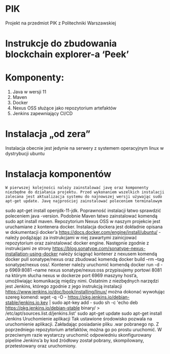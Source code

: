 # PIK

Projekt na przedmiot PIK z Politechniki Warszawskiej

# Instrukcje do zbudowania blockchain explorer-a ‘Peek’

# Komponenty:
1.	Java w wersji 11
2.	Maven
3.	Docker
4.	Nexus OSS służące jako repozytorium artefaktów
5.	Jenkins zapewniający CI/CD

# Instalacja „od zera”
Instalacja obecnie jest jedynie na serwery z systemem operacyjnym linux w dystrybucji ubuntu 

# Instalacja komponentów
	W pierwszej kolejności należy zainstalować javę oraz komponenty niezbędne do działania projektu. Przed wykonaniem wszelkich instalacji zalecana jest aktualizacja systemu do najnowszej wersji używając sudo apt-get update. Javę najprościej zainstalować poleceniem terminalowym 
sudo apt-get install openjdk-11-jdk. Poprawność instalacji łatwo sprawdzić poleceniem 
java -version. Podobnie Maven łatwo zainstalować komendą sudo apt install maven.
	Repozytorium Nexus OSS w naszym projekcie jest uruchamiane z kontenera docker. Instalacja dockera jest dokładnie opisana w dokumentacji docker’a https://docs.docker.com/engine/install/ubuntu/  - należy podążając za instrukcjami w niej zawartymi zainicjować repozytorium oraz zainstalować docker engine. 
	Następnie zgodnie z instrukcjami ze strony https://blog.sonatype.com/sonatype-nexus-installation-using-docker należy ściągnąć kontener z nexusem komendą docker pull sonatype/nexus oraz zbudować komendą docker build –rm –tag sonatype/nexus oss/. Kontener należy uruchomić komendą docker run -d -p 6969:8081 –name nexus sonatype/nexus:oss przypisujemy portowi 8081 na którym słucha nexus w dockerze port 6969 maszyny host’a, umożliwiając komunikację między nimi.
	Ostatnim z niezbędnych narzędzi jest Jenkins, którego zgodnie z jego instrukcją instalacji https://www.jenkins.io/doc/book/installing/linux/ można dokonać wywołując szereg komend:
wget -q -O - https://pkg.jenkins.io/debian-stable/jenkins.io.key | sudo apt-key add -
sudo sh -c 'echo deb https://pkg.jenkins.io/debian-stable binary/ > \
    /etc/apt/sources.list.d/jenkins.list'
sudo apt-get update
sudo apt-get install Jenkins
Uruchomienie aplikacji
	Tak ustawione środowisko pozwala na uruchomienie aplikacji. Zakładając posiadanie pliku .war pobranego np. Z poprzedniego repozytorium artefaktów, można go po prostu uruchomić. W przeciwnym razie wystarczy uruchomić odpowiedniu skonfigurowany pipeline Jenkins’a by kod źródłowy został pobrany, skompilowany, przetestowany oraz uruchomiony.
